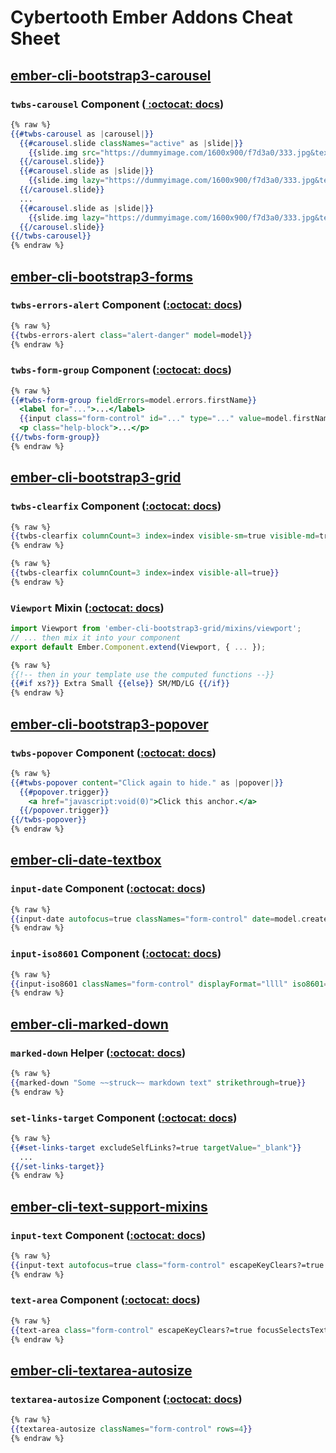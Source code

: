 # Cybertooth Ember Addons Cheat Sheet

## [ember-cli-bootstrap3-carousel](http://ember-cli-bootstrap3-carousel.cybertooth.io)

### `twbs-carousel` Component ([ :octocat: docs](https://github.com/cybertoothca/ember-cli-bootstrap3-carousel#components))

```hbs
{% raw %}
{{#twbs-carousel as |carousel|}}
  {{#carousel.slide classNames="active" as |slide|}}
    {{slide.img src="https://dummyimage.com/1600x900/f7d3a0/333.jpg&text=Slide+1" alt="A slide image."}}
  {{/carousel.slide}}
  {{#carousel.slide as |slide|}}
    {{slide.img lazy="https://dummyimage.com/1600x900/f7d3a0/333.jpg&text=Slide+2" alt="A slide image."}}
  {{/carousel.slide}}
  ...
  {{#carousel.slide as |slide|}}
    {{slide.img lazy="https://dummyimage.com/1600x900/f7d3a0/333.jpg&text=Slide+5" alt="A slide image."}}
  {{/carousel.slide}}
{{/twbs-carousel}}
{% endraw %}
```

## [ember-cli-bootstrap3-forms](http://ember-data-bootstrap3-forms.cybertooth.io/)

### `twbs-errors-alert` Component ([:octocat: docs](https://github.com/cybertoothca/ember-data-bootstrap3-forms#twbs-errors-alert))

```hbs
{% raw %}
{{twbs-errors-alert class="alert-danger" model=model}}
{% endraw %}
```

### `twbs-form-group` Component ([:octocat: docs](https://github.com/cybertoothca/ember-data-bootstrap3-forms#twbs-form-group))

```hbs
{% raw %}
{{#twbs-form-group fieldErrors=model.errors.firstName}}
  <label for="...">...</label>
  {{input class="form-control" id="..." type="..." value=model.firstName}}
  <p class="help-block">...</p>
{{/twbs-form-group}}
{% endraw %}
```

## [ember-cli-bootstrap3-grid](https://github.com/cybertoothca/ember-cli-bootstrap3-grid)

### `twbs-clearfix` Component ([:octocat: docs](https://github.com/cybertoothca/ember-cli-bootstrap3-grid/blob/master/README.md#twbs-clearfix))

```hbs
{% raw %}
{{twbs-clearfix columnCount=3 index=index visible-sm=true visible-md=true visible-lg=true}}
{% endraw %}
```

```hbs
{% raw %}
{{twbs-clearfix columnCount=3 index=index visible-all=true}}
{% endraw %}
```

### `Viewport` Mixin ([:octocat: docs](https://github.com/cybertoothca/ember-cli-bootstrap3-grid/blob/master/README.md#viewport))

```js
import Viewport from 'ember-cli-bootstrap3-grid/mixins/viewport';
// ... then mix it into your component
export default Ember.Component.extend(Viewport, { ... });
```

```hbs
{% raw %}
{{!-- then in your template use the computed functions --}}
{{#if xs?}} Extra Small {{else}} SM/MD/LG {{/if}}
{% endraw %}
```

## [ember-cli-bootstrap3-popover](http://ember-cli-bootstrap3-popover.cybertooth.io)

### `twbs-popover` Component ([:octocat: docs](https://github.com/cybertoothca/ember-cli-bootstrap3-popover#twbs-popover))

```hbs
{% raw %}
{{#twbs-popover content="Click again to hide." as |popover|}}
  {{#popover.trigger}}
    <a href="javascript:void(0)">Click this anchor.</a>
  {{/popover.trigger}}
{{/twbs-popover}}
{% endraw %}
```

## [ember-cli-date-textbox](http://ember-cli-date-textbox.cybertooth.io)

### `input-date` Component ([:octocat: docs](https://github.com/cybertoothca/ember-cli-date-textbox#input-date))

```hbs
{% raw %}
{{input-date autofocus=true classNames="form-control" date=model.createdAt displayFormat="LLLL"}}
{% endraw %}
```

### `input-iso8601` Component ([:octocat: docs](https://github.com/cybertoothca/ember-cli-date-textbox#input-iso8601))

```hbs
{% raw %}
{{input-iso8601 classNames="form-control" displayFormat="llll" iso8601="2017-07-01T00:00:00.000Z"}}
{% endraw %}
```

## [ember-cli-marked-down](https://github.com/cybertoothca/ember-cli-marked-down)

### `marked-down` Helper ([:octocat: docs](https://github.com/cybertoothca/ember-cli-marked-down#marked-down-some-__markdown__-text))

```hbs
{% raw %}
{{marked-down "Some ~~struck~~ markdown text" strikethrough=true}}
{% endraw %}
```

### `set-links-target` Component ([:octocat: docs](https://github.com/cybertoothca/ember-cli-marked-down#set-links-target))

```hbs
{% raw %}
{{#set-links-target excludeSelfLinks?=true targetValue="_blank"}}
  ...
{{/set-links-target}}
{% endraw %}
```

## [ember-cli-text-support-mixins](http://ember-cli-text-support-mixins.cybertooth.io)

### `input-text` Component ([:octocat: docs](https://github.com/cybertoothca/ember-cli-text-support-mixins#input-text))

```hbs
{% raw %}
{{input-text autofocus=true class="form-control" escapeKeyClears?=true focusSelectsText?=true value=model.firstName}}
{% endraw %}
```

### `text-area` Component ([:octocat: docs](https://github.com/cybertoothca/ember-cli-text-support-mixins#text-area))

```hbs
{% raw %}
{{text-area class="form-control" escapeKeyClears?=true focusSelectsText?=true ctrlEnterSubmitsForm?=true value=model.notes}}
{% endraw %}
```

## [ember-cli-textarea-autosize](http://ember-cli-textarea-autosize.cybertooth.io)

### `textarea-autosize` Component ([:octocat: docs](https://github.com/cybertoothca/ember-cli-textarea-autosize#usage))

```hbs
{% raw %}
{{textarea-autosize classNames="form-control" rows=4}}
{% endraw %}
```
